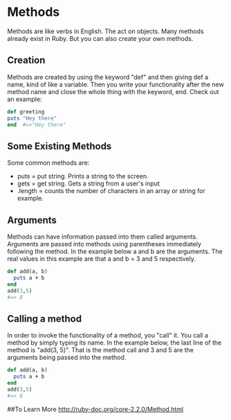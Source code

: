 # Methods

Methods are like verbs in English.  The act on objects.  Many methods already exist in Ruby.  But you can also create your own methods.

## Creation

Methods are created by using the keyword "def" and then giving def a name, kind of like a variable.  Then you write your functionality after the new method name and close the whole thing with the keyword, end.  Check out an example:

```ruby
def greeting
puts "Hey there"
end  #=>"Hey there"
```
## Some Existing Methods

Some common methods are:
* puts = put string.  Prints a string to the screen.
* gets = get string.  Gets a string from a user's input
* .length = counts the number of characters in an array or string for example.

## Arguments
Methods can have information passed into them called arguments.  Arguments are passed into methods using parentheses immediately following the method.  In the example below a and b are the arguments.  The real values in this example are that a and b = 3 and 5 respectively.
```ruby
def add(a, b)
  puts a + b
end
add(3,5)
#=> 8
```
## Calling a method
In order to invoke the functionality of a method, you "call" it.  You call a method by simply typing its name.  In the example below, the last line of the method is "add(3, 5)".  That is the method call and 3 and 5 are the arguments being passed into the method.
```ruby
def add(a, b)
  puts a + b
end
add(3,5)
#=> 8
```


##To Learn More
http://ruby-doc.org/core-2.2.0/Method.html
